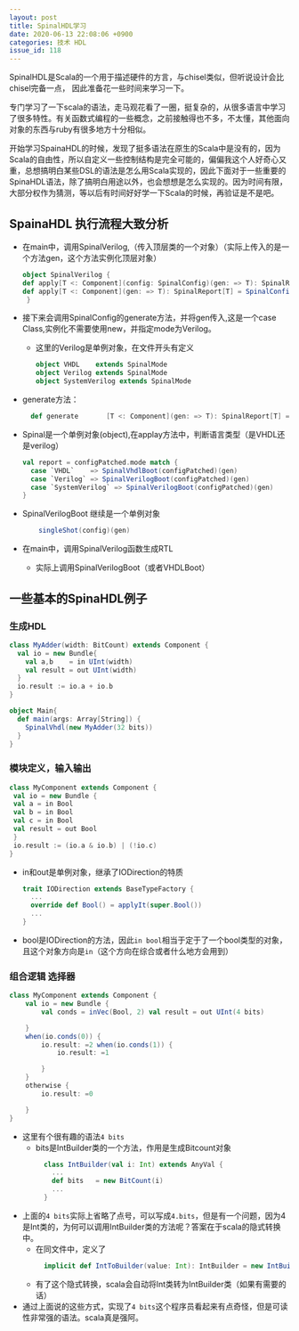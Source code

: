 ```yaml
---
layout: post
title: SpinalHDL学习
date: 2020-06-13 22:08:06 +0900
categories: 技术 HDL
issue_id: 118
---
```


SpinalHDL是Scala的一个用于描述硬件的方言，与chisel类似，但听说设计会比chisel完备一点，
因此准备花一些时间来学习一下。

专门学习了一下scala的语法，走马观花看了一圈，挺复杂的，从很多语言中学习了很多特性。有关函数式编程的一些概念，之前接触得也不多，不太懂，其他面向对象的东西与ruby有很多地方十分相似。

开始学习SpainaHDL的时候，发现了挺多语法在原生的Scala中是没有的，因为Scala的自由性，所以自定义一些控制结构是完全可能的，偏偏我这个人好奇心又重，总想搞明白某些DSL的语法是怎么用Scala实现的，因此下面对于一些重要的SpinaHDL语法，除了搞明白用途以外，也会想想是怎么实现的。因为时间有限，大部分权作为猜测，等以后有时间好好学一下Scala的时候，再验证是不是吧。

## SpainaHDL 执行流程大致分析

- 在main中，调用SpinalVerilog,（传入顶层类的一个对象）（实际上传入的是一个方法gen，这个方法实例化顶层对象）
  
   ```scala
   object SpinalVerilog {
  def apply[T <: Component](config: SpinalConfig)(gen: => T): SpinalReport[T] = Spinal(config.copy(mode = Verilog))(gen)
  def apply[T <: Component](gen: => T): SpinalReport[T] = SpinalConfig(mode = Verilog).generate(gen)
    }
   ```
 
- 接下来会调用SpinalConfig的generate方法，并将gen传入,这是一个case Class,实例化不需要使用new，并指定mode为Verilog。
  - 这里的Verilog是单例对象，在文件开头有定义
  
    ```scala
    object VHDL    extends SpinalMode
    object Verilog extends SpinalMode
    object SystemVerilog extends SpinalMode
    ```

- generate方法：
  
  ```scala
    def generate       [T <: Component](gen: => T): SpinalReport[T] = Spinal(this)(gen)
  ```

- Spinal是一个单例对象(object),在applay方法中，判断语言类型（是VHDL还是verilog）
  
    ```scala
    val report = configPatched.mode match {
      case `VHDL`    => SpinalVhdlBoot(configPatched)(gen)
      case `Verilog` => SpinalVerilogBoot(configPatched)(gen)
      case `SystemVerilog` => SpinalVerilogBoot(configPatched)(gen)
    }
    ```
   
- SpinalVerilogBoot 继续是一个单例对象
  
    ```scala
        singleShot(config)(gen)
    ```
  
- 在main中，调用SpinalVerilog函数生成RTL
  - 实际上调用SpinalVerilogBoot（或者VHDLBoot）

## 一些基本的SpinaHDL例子

### 生成HDL

```scala
class MyAdder(width: BitCount) extends Component {
  val io = new Bundle{
    val a,b    = in UInt(width)
    val result = out UInt(width)
  }
  io.result := io.a + io.b
}

object Main{
  def main(args: Array[String]) {
    SpinalVhdl(new MyAdder(32 bits))
  }
}
```


### 模块定义，输入输出

```scala
class MyComponent extends Component {
 val io = new Bundle {
 val a = in Bool
 val b = in Bool
 val c = in Bool
 val result = out Bool
 }
 io.result := (io.a & io.b) | (!io.c)
}


```
- in和out是单例对象，继承了IODirection的特质
  ```scala
  trait IODirection extends BaseTypeFactory {
    ...
    override def Bool() = applyIt(super.Bool())
    ...
  }
  ```
- bool是IODirection的方法，因此`in bool`相当于定于了一个bool类型的对象，且这个对象方向是`in`（这个方向在综合或者什么地方会用到）
 

### 组合逻辑 选择器

```scala
class MyComponent extends Component {
    val io = new Bundle {
        val conds = inVec(Bool, 2) val result = out UInt(4 bits)

    }
    when(io.conds(0)) {
        io.result: =2 when(io.conds(1)) {
            io.result: =1

        }
    }
    otherwise {
        io.result: =0

    }
}
```
-  这里有个很有趣的语法`4 bits`
   -  bits是IntBuilder类的一个方法，作用是生成Bitcount对象
      ```scala
        class IntBuilder(val i: Int) extends AnyVal {
          ...
          def bits   = new BitCount(i)
          ...
        }
      ```
  - 上面的`4 bits`实际上省略了点号，可以写成`4.bits`，但是有一个问题，因为4是Int类的，为何可以调用IntBuilder类的方法呢？答案在于scala的隐式转换中。
    - 在同文件中，定义了
      ```scala
        implicit def IntToBuilder(value: Int): IntBuilder = new IntBuilder(value)
      ```
    - 有了这个隐式转换，scala会自动将Int类转为IntBuilder类（如果有需要的话）
  - 通过上面说的这些方式，实现了`4 bits`这个程序员看起来有点奇怪，但是可读性非常强的语法。scala真是强阿。